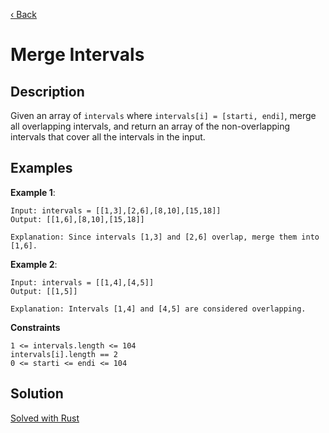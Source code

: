 [‹ Back](../../README.md)

# Merge Intervals

## Description

Given an array of `intervals` where `intervals[i] = [starti, endi]`, merge all overlapping intervals, and return an array of the non-overlapping intervals that cover all the intervals in the input.

## Examples

**Example 1**:

    Input: intervals = [[1,3],[2,6],[8,10],[15,18]]
    Output: [[1,6],[8,10],[15,18]]

    Explanation: Since intervals [1,3] and [2,6] overlap, merge them into [1,6].

**Example 2**:

    Input: intervals = [[1,4],[4,5]]
    Output: [[1,5]]

    Explanation: Intervals [1,4] and [4,5] are considered overlapping.

**Constraints**

    1 <= intervals.length <= 104
    intervals[i].length == 2
    0 <= starti <= endi <= 104

## Solution

[Solved with Rust](./src/main.rs)
